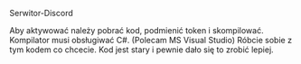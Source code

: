 Serwitor-Discord


Aby aktywować należy pobrać kod, podmienić token i skompilować.
Kompilator musi obsługiwać C#. (Polecam MS Visual Studio)
Róbcie sobie z tym kodem co chcecie. 
Kod jest stary i pewnie dało się to zrobić lepiej.